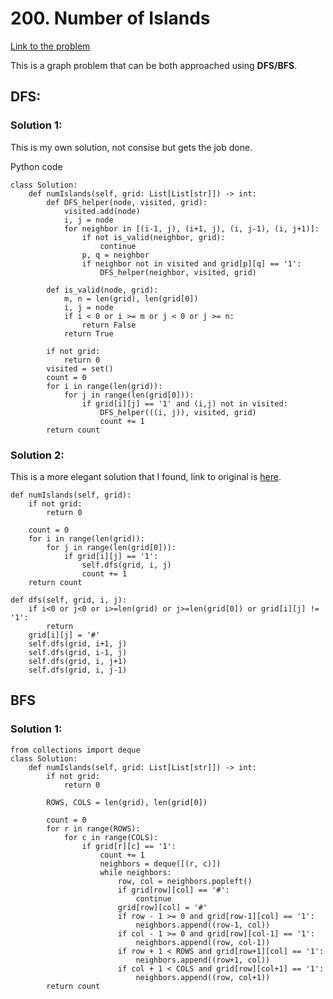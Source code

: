 # 200. Number of Islands
[Link to the problem](https://leetcode.com/problems/number-of-islands/)

This is a graph problem that can be both approached using **DFS/BFS**.

## DFS:

### Solution 1:

This is my own solution, not consise but gets the job done.

Python code

```
class Solution:
    def numIslands(self, grid: List[List[str]]) -> int:
        def DFS_helper(node, visited, grid):
            visited.add(node)
            i, j = node
            for neighbor in [(i-1, j), (i+1, j), (i, j-1), (i, j+1)]:
                if not is_valid(neighbor, grid):
                    continue
                p, q = neighbor
                if neighbor not in visited and grid[p][q] == '1':
                    DFS_helper(neighbor, visited, grid)
        
        def is_valid(node, grid):
            m, n = len(grid), len(grid[0])
            i, j = node
            if i < 0 or i >= m or j < 0 or j >= n:
                return False
            return True
        
        if not grid:
            return 0
        visited = set()
        count = 0
        for i in range(len(grid)):
            for j in range(len(grid[0])):
                if grid[i][j] == '1' and (i,j) not in visited:
                    DFS_helper(((i, j)), visited, grid)
                    count += 1
        return count
```

### Solution 2:

This is a more elegant solution that I found, link to original is [here](https://leetcode.com/problems/number-of-islands/discuss/56340/Python-Simple-DFS-Solution).

```
def numIslands(self, grid):
    if not grid:
        return 0
        
    count = 0
    for i in range(len(grid)):
        for j in range(len(grid[0])):
            if grid[i][j] == '1':
                self.dfs(grid, i, j)
                count += 1
    return count

def dfs(self, grid, i, j):
    if i<0 or j<0 or i>=len(grid) or j>=len(grid[0]) or grid[i][j] != '1':
        return
    grid[i][j] = '#'
    self.dfs(grid, i+1, j)
    self.dfs(grid, i-1, j)
    self.dfs(grid, i, j+1)
    self.dfs(grid, i, j-1)
```

## BFS

### Solution 1:
```
from collections import deque
class Solution:
    def numIslands(self, grid: List[List[str]]) -> int:
        if not grid:
            return 0
        
        ROWS, COLS = len(grid), len(grid[0])
        
        count = 0
        for r in range(ROWS):
            for c in range(COLS):
                if grid[r][c] == '1':
                    count += 1
                    neighbors = deque([(r, c)])
                    while neighbors:
                        row, col = neighbors.popleft()
                        if grid[row][col] == '#':
                            continue
                        grid[row][col] = '#'
                        if row - 1 >= 0 and grid[row-1][col] == '1':
                            neighbors.append((row-1, col))
                        if col - 1 >= 0 and grid[row][col-1] == '1':
                            neighbors.append((row, col-1))
                        if row + 1 < ROWS and grid[row+1][col] == '1':
                            neighbors.append((row+1, col))
                        if col + 1 < COLS and grid[row][col+1] == '1':
                            neighbors.append((row, col+1))
        return count
```
